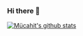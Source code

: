 ### Hi there 👋

<!--
**mucahitbircan/mucahitbircan** is a ✨ _special_ ✨ repository because its `README.md` (this file) appears on your GitHub profile.

Here are some ideas to get you started:

- 🔭 I’m currently working on ...
- 🌱 I’m currently learning ...
- 👯 I’m looking to collaborate on ...
- 🤔 I’m looking for help with ...
- 💬 Ask me about ...
- 📫 How to reach me: ...
- 😄 Pronouns: ...
- ⚡ Fun fact: ...
-->
[![Mücahit's github stats](https://github-readme-stats.vercel.app/api?username=mucahitbircan)](https://github.com/anuraghazra/github-readme-stats)
